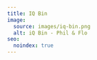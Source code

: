 ```yaml
---
title: IQ Bin
image:
  source: images/iq-bin.png
  alt: iQ Bin - Phil & Flo
seo:
  noindex: true
---
```

